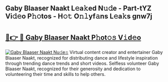## Gaby Blaaser Naakt L𝚎a𝚔ed N𝚞𝚍e - Part-tYZ Vi𝚍𝚎o P𝚑𝚘tos - H𝚘𝚝 O𝚗𝚕yf𝚊ns L𝚎a𝚔s gnw7j

# <h2><a href="http://kf71qk6.oniu.top/?m=Gaby+Blaaser+Naakt">🔗👉 🔴 Gaby Blaaser Naakt P𝚑ot𝚘𝚜 V𝚒d𝚎o</a></h2>

[![Gaby Blaaser Naakt Nu𝚍e𝚜](https://i.imgur.com/0qMVB7G.gif)](http://kf71qk6.oniu.top/?m=Gaby+Blaaser+Naakt)
Virtual content creator and entertainer Gaby Blaaser Naakt, recognized for distributing dance and lifestyle inspiration through trending dance trends and short videos. Selfless volunteer Gaby Blaaser Naakt, recognized for their generosity and dedication to volunteering their time and skills to help others.  
